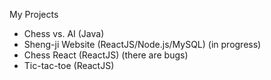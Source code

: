 My Projects
- Chess vs. AI (Java)
- Sheng-ji Website (ReactJS/Node.js/MySQL) (in progress)
- Chess React (ReactJS) (there are bugs)
- Tic-tac-toe (ReactJS)
